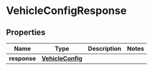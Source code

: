 # VehicleConfigResponse

## Properties
Name | Type | Description | Notes
------------ | ------------- | ------------- | -------------
**response** | [**VehicleConfig**](VehicleConfig.md) |  | 
